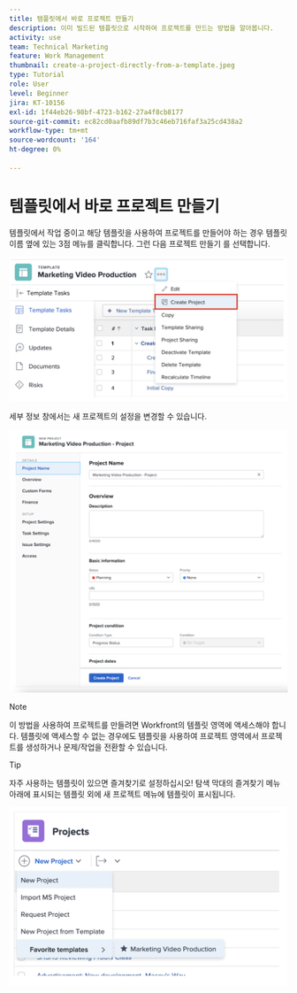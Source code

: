 ```yaml
---
title: 템플릿에서 바로 프로젝트 만들기
description: 이미 빌드된 템플릿으로 시작하여 프로젝트를 만드는 방법을 알아봅니다.
activity: use
team: Technical Marketing
feature: Work Management
thumbnail: create-a-project-directly-from-a-template.jpeg
type: Tutorial
role: User
level: Beginner
jira: KT-10156
exl-id: 1f44eb26-98bf-4723-b162-27a4f8cb8177
source-git-commit: ec82cd0aafb89df7b3c46eb716faf3a25cd438a2
workflow-type: tm+mt
source-wordcount: '164'
ht-degree: 0%

---
```


# 템플릿에서 바로 프로젝트 만들기

템플릿에서 작업 중이고 해당 템플릿을 사용하여 프로젝트를 만들어야 하는 경우 템플릿 이름 옆에 있는 3점 메뉴를 클릭합니다. 그런 다음 프로젝트 만들기 를 선택합니다.

![메뉴의 프로젝트 만들기 옵션](assets/direct-template-01.png)

세부 정보 창에서는 새 프로젝트의 설정을 변경할 수 있습니다.

![프로젝트 생성 페이지](assets/direct-template-02.png)

>[!NOTE]
>
>이 방법을 사용하여 프로젝트를 만들려면 Workfront의 템플릿 영역에 액세스해야 합니다. 템플릿에 액세스할 수 없는 경우에도 템플릿을 사용하여 프로젝트 영역에서 프로젝트를 생성하거나 문제/작업을 전환할 수 있습니다.

>[!TIP]
>
>자주 사용하는 템플릿이 있으면 즐겨찾기로 설정하십시오! 탐색 막대의 즐겨찾기 메뉴 아래에 표시되는 템플릿 외에 새 프로젝트 메뉴에 템플릿이 표시됩니다.


![새 프로젝트 즐겨찾기 템플릿](assets/direct-template-03.png)
